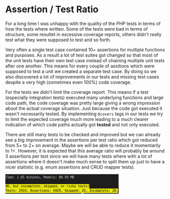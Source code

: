 # Assertion / Test Ratio

For a long time I was unhappy with the quality of the PHP tests in terms of how the tests where written. Some of the tests were bad in terms of structure, some resultet in excessive coverage reports, others didn't really test what they were supposed to test and so forth.

Very often a single test case contained 10+ assertions for multiple functions and purposes. As a result a lot of test suites got changed so that most of the unit tests have their own test case instead of chaining multiple unit tests after one another. This means for every couple of assitions which were supposed to test a unit we created a separate test case. By doing so we also discovered a lot of improvements in our tests and missing test cases despite a very high (sometimes even 100%) code coverage.

For the tests we didn't limit the coverage report. This means if a test (especially integration tests) executed many underlying functions and large code path, the code coverage was pretty large giving a wrong impression about the actual coverage situation. Just because the code got executed it wasn't necessarily tested. By implementing `@covers` tags in our tests we try to limit the expected coverage much more leading to a much clearer indication of which code paths actually got **tested** and not only executed.

There are still many tests to be checked and improved but we can already see a big improvement in the assertions per test ratio which got reduced from 5+ to 2+ on average. Maybe we will be able to reduce it momentarily to 1+. However, it is expected that this average ratio will probably be around 3 assertions per test since we will have many tests where with a lot of assertions where it doesn't make much sense to split them up just to have a nicer statistic (e.g. enum assertions and CRUD mapper tests).

![CS and Static Analysis](app/tpl/posts/img/20191126_test_assertion_ratio.png)
